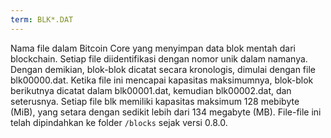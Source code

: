 ```yaml
---
term: BLK*.DAT
---
```


Nama file dalam Bitcoin Core yang menyimpan data blok mentah dari blockchain. Setiap file diidentifikasi dengan nomor unik dalam namanya. Dengan demikian, blok-blok dicatat secara kronologis, dimulai dengan file blk00000.dat. Ketika file ini mencapai kapasitas maksimumnya, blok-blok berikutnya dicatat dalam blk00001.dat, kemudian blk00002.dat, dan seterusnya. Setiap file blk memiliki kapasitas maksimum 128 mebibyte (MiB), yang setara dengan sedikit lebih dari 134 megabyte (MB). File-file ini telah dipindahkan ke folder `/blocks` sejak versi 0.8.0.